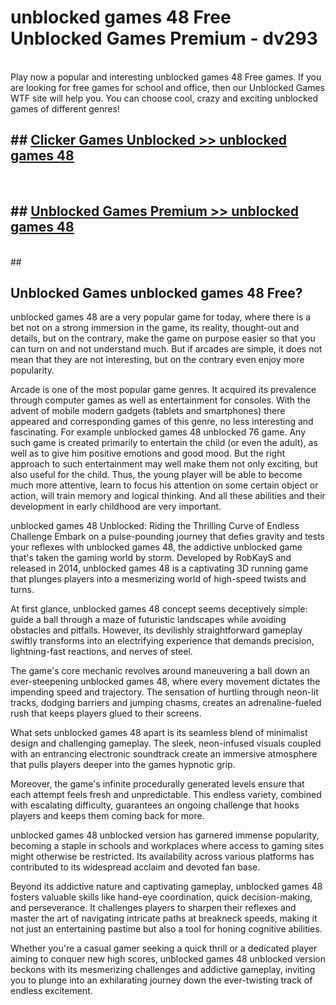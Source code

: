 # unblocked games 48 Free Unblocked Games Premium - dv293 <br>
<br>
Play now a popular and interesting unblocked games 48 Free games. If you are looking for free games for school and office, then our Unblocked Games WTF site will help you. You can choose cool, crazy and exciting unblocked games of different genres!


## ##  [Clicker Games Unblocked >> unblocked games 48](http://freeplayer.one?title=unblocked_games_48&ref=M1)
  <br>

##  ## [Unblocked Games Premium >> unblocked games 48](http://freeplayer.one?title=unblocked_games_48&ref=M1)
  <br>
  ##



## Unblocked Games unblocked games 48 Free?

unblocked games 48 are a very popular game for today, where there is a bet not on a strong immersion in the game, its reality, thought-out and details, but on the contrary, make the game on purpose easier so that you can turn on and not understand much. But if arcades are simple, it does not mean that they are not interesting, but on the contrary even enjoy more popularity.

Arcade is one of the most popular game genres. It acquired its prevalence through computer games as well as entertainment for consoles. With the advent of mobile modern gadgets (tablets and smartphones) there appeared and corresponding games of this genre, no less interesting and fascinating. For example unblocked games 48 unblocked 76 game. Any such game is created primarily to entertain the child (or even the adult), as well as to give him positive emotions and good mood. But the right approach to such entertainment may well make them not only exciting, but also useful for the child. Thus, the young player will be able to become much more attentive, learn to focus his attention on some certain object or action, will train memory and logical thinking. And all these abilities and their development in early childhood are very important.

unblocked games 48 Unblocked: Riding the Thrilling Curve of Endless Challenge
Embark on a pulse-pounding journey that defies gravity and tests your reflexes with unblocked games 48, the addictive unblocked game that's taken the gaming world by storm. Developed by RobKayS and released in 2014, unblocked games 48 is a captivating 3D running game that plunges players into a mesmerizing world of high-speed twists and turns.

At first glance, unblocked games 48 concept seems deceptively simple: guide a ball through a maze of futuristic landscapes while avoiding obstacles and pitfalls. However, its devilishly straightforward gameplay swiftly transforms into an electrifying experience that demands precision, lightning-fast reactions, and nerves of steel.

The game's core mechanic revolves around maneuvering a ball down an ever-steepening unblocked games 48, where every movement dictates the impending speed and trajectory. The sensation of hurtling through neon-lit tracks, dodging barriers and jumping chasms, creates an adrenaline-fueled rush that keeps players glued to their screens.

What sets unblocked games 48 apart is its seamless blend of minimalist design and challenging gameplay. The sleek, neon-infused visuals coupled with an entrancing electronic soundtrack create an immersive atmosphere that pulls players deeper into the games hypnotic grip.

Moreover, the game's infinite procedurally generated levels ensure that each attempt feels fresh and unpredictable. This endless variety, combined with escalating difficulty, guarantees an ongoing challenge that hooks players and keeps them coming back for more.

unblocked games 48 unblocked version has garnered immense popularity, becoming a staple in schools and workplaces where access to gaming sites might otherwise be restricted. Its availability across various platforms has contributed to its widespread acclaim and devoted fan base.

Beyond its addictive nature and captivating gameplay, unblocked games 48 fosters valuable skills like hand-eye coordination, quick decision-making, and perseverance. It challenges players to sharpen their reflexes and master the art of navigating intricate paths at breakneck speeds, making it not just an entertaining pastime but also a tool for honing cognitive abilities.

Whether you're a casual gamer seeking a quick thrill or a dedicated player aiming to conquer new high scores, unblocked games 48 unblocked version beckons with its mesmerizing challenges and addictive gameplay, inviting you to plunge into an exhilarating journey down the ever-twisting track of endless excitement.
